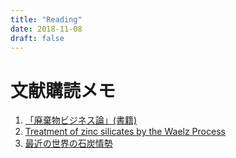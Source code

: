 ```yaml
---
title: "Reading"
date: 2018-11-08
draft: false
---
```

# 文献購読メモ

1. [「廃棄物ビジネス論」(書籍)](haikibutsu-business-ron.pdf)
1. [Treatment of zinc silicates by the Waelz Process](treatment-of-zinc-silicates-by-the-waelz-process.pdf)
1. [最近の世界の石炭情勢](current-situation-of-coal-industry-in-the-world.pdf)

